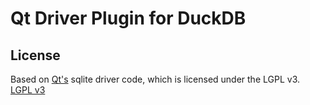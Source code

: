 # Qt Driver Plugin for DuckDB


## License
Based on [Qt's](https://www.qt.io/) sqlite driver code, which is licensed under the LGPL v3.  
[LGPL v3](./LICENSE)
